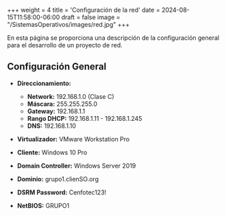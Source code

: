 +++
weight = 4
title = 'Configuración de la red'
date = 2024-08-15T11:58:00-06:00
draft = false
image = "/SistemasOperativos/images/red.jpg"
+++

En esta página se proporciona una descripción de la configuración general para el desarrollo de un proyecto de red. 

## Configuración General

- **Direccionamiento:**
  - **Network:** 192.168.1.0 (Clase C)
  - **Máscara:** 255.255.255.0
  - **Gateway:** 192.168.1.1
  - **Rango DHCP:** 192.168.1.11 - 192.168.1.245
  - **DNS:** 192.168.1.10

- **Virtualizador:** VMware Workstation Pro
- **Cliente:** Windows 10 Pro
- **Domain Controller:** Windows Server 2019
- **Dominio:** grupo1.clienSO.org
- **DSRM Password:** Cenfotec123!
- **NetBIOS:** GRUPO1
